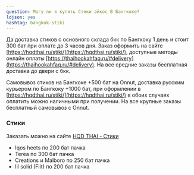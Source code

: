 ```yaml
---
question: Могу ли я купить Cтики айкос В Бангкоке?
ldjson: yes 
hashtag: bangkok-stiki
---
```


Да доставка стиков с основного склада бкк по Бангкоку 1 день и стоит 300 бат при оплате до 3 часов дня. Заказ оформить на сайте [https://hqdthai.ru/stiki/](https://hqdthai.ru/stiki/), доступные методы онлайн оплаты [https://thaihookahfaq.ru/#delivery](https://thaihookahfaq.ru/#delivery). На все средние заказы бесплатная доставка до двери с бкк.  
 

Самовывоз стиков на Бангкоке +500 бат на Onnut, доставка русским курьером по Бангкоку +1000 бат, при оформлении в  [https://hqdthai.ru/stiki/](https://hqdthai.ru/stiki/) в обоих случаях оплатить можно наличными при получении. На все крупные заказы бесплатный самовывоз с Onnut.

### Стики 

Заказать можно на сайте [HQD THAI - Стики](https://hqdthai.ru/stiki/iqosstiki/)

* Iqos heets по 200 бат пачка
* Terea по 300 бат пачка 
* Creations и Malboro по 250 бат пачка
* lil solid (Fiit) по 200 бат пачка 




